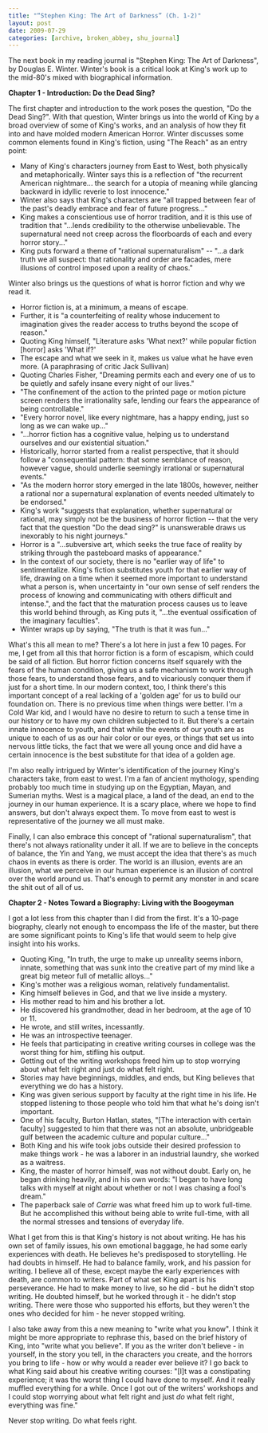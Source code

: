 ```yaml
---
title: "“Stephen King: The Art of Darkness” (Ch. 1-2)"
layout: post
date: 2009-07-29
categories: [archive, broken_abbey, shu_journal]
---
```


The next book in my reading journal is "Stephen King: The Art of Darkness", by
Douglas E. Winter. Winter's book is a critical look at King's work up to the
mid-80's mixed with biographical information.

**Chapter 1 - Introduction: Do the Dead Sing?**

The first chapter and introduction to the work poses the question, "Do the Dead
Sing?". With that question, Winter brings us into the world of King by a broad
overview of some of King's works, and an analysis of how they fit into and have
molded modern American Horror. Winter discusses some common elements found in
King's fiction, using "The Reach" as an entry point:

- Many of King's characters journey from East to West, both physically and
  metaphorically. Winter says this is a reflection of "the recurrent American
  nightmare... the search for a utopia of meaning while glancing backward in
  idyllic reverie to lost innocence."
- Winter also says that King's characters are "all trapped between fear of the
  past's deadly embrace and fear of future progress..."
- King makes a conscientious use of horror tradition, and it is this use of
  tradition that "...lends credibility to the otherwise unbelievable. The
  supernatural need not creep across the floorboards of each and every horror
  story..."
- King puts forward a theme of "rational supernaturalism" -- "...a dark truth we
  all suspect: that rationality and order are facades, mere illusions of control
  imposed upon a reality of chaos."

Winter also brings us the questions of what is horror fiction and why we read
it.

- Horror fiction is, at a minimum, a means of escape.
- Further, it is "a counterfeiting of reality whose inducement to imagination
  gives the reader access to truths beyond the scope of reason."
- Quoting King himself, "Literature asks 'What next?' while popular fiction
  [horror] asks 'What if?'
- The escape and what we seek in it, makes us value what he have even more. (A
  paraphrasing of critic Jack Sullivan)
- Quoting Charles Fisher, "Dreaming permits each and every one of us to be
  quietly and safely insane every night of our lives."
- "The confinement of the action to the printed page or motion picture screen
  renders the irrationality safe, lending our fears the appearance of being
  controllable."
- "Every horror novel, like every nightmare, has a happy ending, just so long as
  we can wake up..."
- "...horror fiction has a cognitive value, helping us to understand ourselves
  and our existential situation."
- Historically, horror started from a realist perspective, that it should follow
  a "consequential pattern: that some semblance of reason, however vague, should
  underlie seemingly irrational or supernatural events."
- "As the modern horror story emerged in the late 1800s, however, neither a
  rational nor a supernatural explanation of events needed ultimately to be
  endorsed."
- King's work "suggests that explanation, whether supernatural or rational, may
  simply not be the business of horror fiction -- that the very fact that the
  question "Do the dead sing?" is unanswerable draws us inexorably to his night
  journeys."
- Horror is a "...subversive art, which seeks the true face of reality by
  striking through the pasteboard masks of appearance."
- In the context of our society, there is no "earlier way of life" to
  sentimentalize. King's fiction substitutes youth for that earlier way of life,
  drawing on a time when it seemed more important to understand what a person
  is, when uncertainty in "our own sense of self renders the process of knowing
  and communicating with others difficult and intense.", and the fact that the
  maturation process causes us to leave this world behind through, as King puts
  it, "...the eventual ossification of the imaginary faculties".
- Winter wraps up by saying, "The truth is that it was fun..."

What's this all mean to me? There's a lot here in just a few 10 pages. For me, I
get from all this that horror fiction is a form of escapism, which could be said
of all fiction. But horror fiction concerns itself squarely with the fears of
the human condition, giving us a safe mechanism to work through those fears, to
understand those fears, and to vicariously conquer them if just for a short
time. In our modern context, too, I think there's this important concept of a
real lacking of a 'golden age' for us to build our foundation on. There is no
previous time when things were better. I'm a Cold War kid, and I would have no
desire to return to such a tense time in our history or to have my own children
subjected to it. But there's a certain innate innocence to youth, and that while
the events of our youth are as unique to each of us as our hair color or our
eyes, or things that set us into nervous little ticks, the fact that we were all
young once and did have a certain innocence is the best substitute for that idea
of a golden age.

I'm also really intrigued by Winter's identification of the journey King's
characters take, from east to west. I'm a fan of ancient mythology, spending
probably too much time in studying up on the Egyptian, Mayan, and Sumerian
myths. West is a magical place, a land of the dead, an end to the journey in our
human experience. It is a scary place, where we hope to find answers, but don't
always expect them. To move from east to west is representative of the journey
we all must make.

Finally, I can also embrace this concept of "rational supernaturalism", that
there's not always rationality under it all. If we are to believe in the
concepts of balance, the Yin and Yang, we must accept the idea that there's as
much chaos in events as there is order. The world is an illusion, events are an
illusion, what we perceive in our human experience is an illusion of control
over the world around us. That's enough to permit any monster in and scare the
shit out of all of us.

**Chapter 2 - Notes Toward a Biography: Living with the Boogeyman**

I got a lot less from this chapter than I did from the first. It's a 10-page
biography, clearly not enough to encompass the life of the master, but there are
some significant points to King's life that would seem to help give insight into
his works.

- Quoting King, "In truth, the urge to make up unreality seems inborn, innate,
  something that was sunk into the creative part of my mind like a great big
  meteor full of metallic alloys..."
- King's mother was a religious woman, relatively fundamentalist.
- King himself believes in God, and that we live inside a mystery.
- His mother read to him and his brother a lot.
- He discovered his grandmother, dead in her bedroom, at the age of 10 or 11.
- He wrote, and still writes, incessantly.
- He was an introspective teenager.
- He feels that participating in creative writing courses in college was the
  worst thing for him, stifling his output.
- Getting out of the writing workshops freed him up to stop worrying about what
  felt right and just do what felt right.
- Stories may have beginnings, middles, and ends, but King believes that
  everything we do has a history.
- King was given serious support by faculty at the right time in his life. He
  stopped listening to those people who told him that what he's doing isn't
  important.
- One of his faculty, Burton Hatlan, states, "[The interaction with certain
  faculty] suggested to him that there was not an absolute, unbridgeable gulf
  between the academic culture and popular culture..."
- Both King and his wife took jobs outside their desired profession to make
  things work - he was a laborer in an industrial laundry, she worked as a
  waitress.
- King, the master of horror himself, was not without doubt. Early on, he began
  drinking heavily, and in his own words: "I began to have long talks with
  myself at night about whether or not I was chasing a fool's dream."
- The paperback sale of _Carrie_ was what freed him up to work full-time. But he
  accomplished this without being able to write full-time, with all the normal
  stresses and tensions of everyday life.

What I get from this is that King's history is not about writing. He has his own
set of family issues, his own emotional baggage, he had some early experiences
with death. He believes he's predisposed to storytelling. He had doubts in
himself. He had to balance family, work, and his passion for writing. I believe
all of these, except maybe the early experiences with death, are common to
writers. Part of what set King apart is his perseverance. He had to make money
to live, so he did - but he didn't stop writing. He doubted himself, but he
worked through it - he didn't stop writing. There were those who supported his
efforts, but they weren't the ones who decided for him - he never stopped
writing.

I also take away from this a new meaning to "write what you know". I think it
might be more appropriate to rephrase this, based on the brief history of King,
into "write what you believe". If you as the writer don't believe - in yourself,
in the story you tell, in the characters you create, and the horrors you bring
to life - how or why would a reader ever believe it? I go back to what King said
about his creative writing courses: "[I]t was a constipating experience; it was
the worst thing I could have done to myself. And it really muffled everything
for a while. Once I got out of the writers' workshops and I could stop worrying
about what felt right and just _do_ what felt right, everything was fine."

Never stop writing. Do what feels right.
